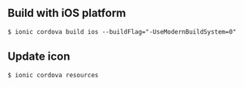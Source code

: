 ## Build with iOS platform

```shell
$ ionic cordova build ios --buildFlag="-UseModernBuildSystem=0"
```

## Update icon

``` shell
$ ionic cordova resources
```